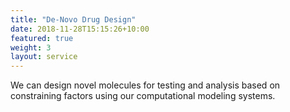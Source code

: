 ```yaml
---
title: "De-Novo Drug Design"
date: 2018-11-28T15:15:26+10:00
featured: true
weight: 3
layout: service
---
```


We can design novel molecules for testing and analysis based on constraining factors using our computational modeling systems.